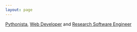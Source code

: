 ```yaml
---
layout: page
---	
```

[Pythonista](https://2016.pyconuk.org/speakers/tessa-alexander/), [Web Developer](https://asset.blogs.bris.ac.uk) and [Research Software Engineer](https://research-information.bris.ac.uk/en/persons/tessa-s-alexander(d0865266-2a08-4bc6-b319-5322ed09d831).html)